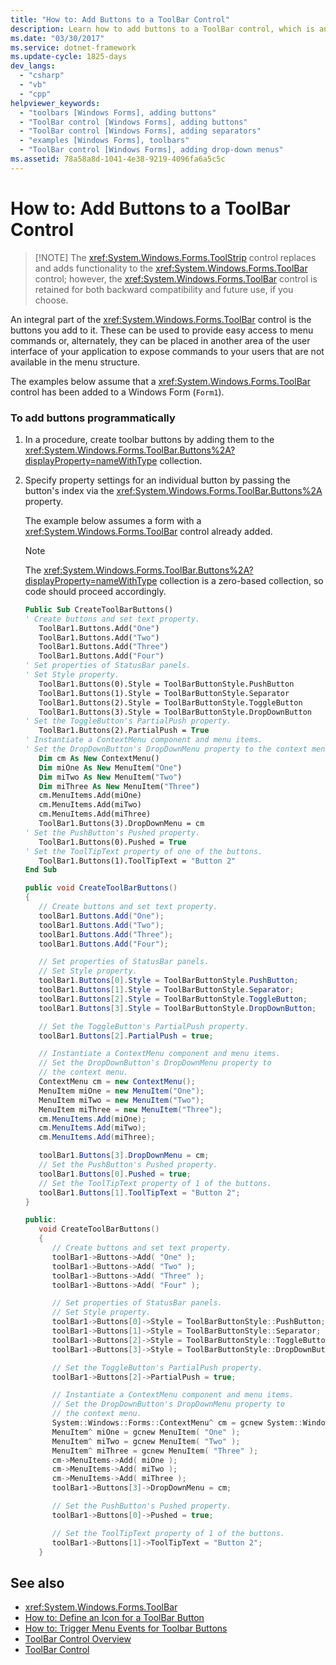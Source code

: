 ```yaml
---
title: "How to: Add Buttons to a ToolBar Control"
description: Learn how to add buttons to a ToolBar control, which is an integral part of the using the ToolBar control.
ms.date: "03/30/2017"
ms.service: dotnet-framework
ms.update-cycle: 1825-days
dev_langs:
  - "csharp"
  - "vb"
  - "cpp"
helpviewer_keywords:
  - "toolbars [Windows Forms], adding buttons"
  - "ToolBar control [Windows Forms], adding buttons"
  - "ToolBar control [Windows Forms], adding separators"
  - "examples [Windows Forms], toolbars"
  - "ToolBar control [Windows Forms], adding drop-down menus"
ms.assetid: 78a58a8d-1041-4e38-9219-4096fa6a5c5c
---
```

# How to: Add Buttons to a ToolBar Control
>
> [!NOTE]
> The <xref:System.Windows.Forms.ToolStrip> control replaces and adds functionality to the <xref:System.Windows.Forms.ToolBar> control; however, the <xref:System.Windows.Forms.ToolBar> control is retained for both backward compatibility and future use, if you choose.

An integral part of the <xref:System.Windows.Forms.ToolBar> control is the buttons you add to it. These can be used to provide easy access to menu commands or, alternately, they can be placed in another area of the user interface of your application to expose commands to your users that are not available in the menu structure.

The examples below assume that a <xref:System.Windows.Forms.ToolBar> control has been added to a Windows Form (`Form1`).

### To add buttons programmatically

1. In a procedure, create toolbar buttons by adding them to the <xref:System.Windows.Forms.ToolBar.Buttons%2A?displayProperty=nameWithType> collection.

2. Specify property settings for an individual button by passing the button's index via the <xref:System.Windows.Forms.ToolBar.Buttons%2A> property.

     The example below assumes a form with a <xref:System.Windows.Forms.ToolBar> control already added.

    > [!NOTE]
    > The <xref:System.Windows.Forms.ToolBar.Buttons%2A?displayProperty=nameWithType> collection is a zero-based collection, so code should proceed accordingly.

    ```vb
    Public Sub CreateToolBarButtons()
    ' Create buttons and set text property.
       ToolBar1.Buttons.Add("One")
       ToolBar1.Buttons.Add("Two")
       ToolBar1.Buttons.Add("Three")
       ToolBar1.Buttons.Add("Four")
    ' Set properties of StatusBar panels.
    ' Set Style property.
       ToolBar1.Buttons(0).Style = ToolBarButtonStyle.PushButton
       ToolBar1.Buttons(1).Style = ToolBarButtonStyle.Separator
       ToolBar1.Buttons(2).Style = ToolBarButtonStyle.ToggleButton
       ToolBar1.Buttons(3).Style = ToolBarButtonStyle.DropDownButton
    ' Set the ToggleButton's PartialPush property.
       ToolBar1.Buttons(2).PartialPush = True
    ' Instantiate a ContextMenu component and menu items.
    ' Set the DropDownButton's DropDownMenu property to the context menu.
       Dim cm As New ContextMenu()
       Dim miOne As New MenuItem("One")
       Dim miTwo As New MenuItem("Two")
       Dim miThree As New MenuItem("Three")
       cm.MenuItems.Add(miOne)
       cm.MenuItems.Add(miTwo)
       cm.MenuItems.Add(miThree)
       ToolBar1.Buttons(3).DropDownMenu = cm
    ' Set the PushButton's Pushed property.
       ToolBar1.Buttons(0).Pushed = True
    ' Set the ToolTipText property of one of the buttons.
       ToolBar1.Buttons(1).ToolTipText = "Button 2"
    End Sub
    ```

    ```csharp
    public void CreateToolBarButtons()
    {
       // Create buttons and set text property.
       toolBar1.Buttons.Add("One");
       toolBar1.Buttons.Add("Two");
       toolBar1.Buttons.Add("Three");
       toolBar1.Buttons.Add("Four");

       // Set properties of StatusBar panels.
       // Set Style property.
       toolBar1.Buttons[0].Style = ToolBarButtonStyle.PushButton;
       toolBar1.Buttons[1].Style = ToolBarButtonStyle.Separator;
       toolBar1.Buttons[2].Style = ToolBarButtonStyle.ToggleButton;
       toolBar1.Buttons[3].Style = ToolBarButtonStyle.DropDownButton;

       // Set the ToggleButton's PartialPush property.
       toolBar1.Buttons[2].PartialPush = true;

       // Instantiate a ContextMenu component and menu items.
       // Set the DropDownButton's DropDownMenu property to
       // the context menu.
       ContextMenu cm = new ContextMenu();
       MenuItem miOne = new MenuItem("One");
       MenuItem miTwo = new MenuItem("Two");
       MenuItem miThree = new MenuItem("Three");
       cm.MenuItems.Add(miOne);
       cm.MenuItems.Add(miTwo);
       cm.MenuItems.Add(miThree);

       toolBar1.Buttons[3].DropDownMenu = cm;
       // Set the PushButton's Pushed property.
       toolBar1.Buttons[0].Pushed = true;
       // Set the ToolTipText property of 1 of the buttons.
       toolBar1.Buttons[1].ToolTipText = "Button 2";
    }
    ```

    ```cpp
    public:
       void CreateToolBarButtons()
       {
          // Create buttons and set text property.
          toolBar1->Buttons->Add( "One" );
          toolBar1->Buttons->Add( "Two" );
          toolBar1->Buttons->Add( "Three" );
          toolBar1->Buttons->Add( "Four" );

          // Set properties of StatusBar panels.
          // Set Style property.
          toolBar1->Buttons[0]->Style = ToolBarButtonStyle::PushButton;
          toolBar1->Buttons[1]->Style = ToolBarButtonStyle::Separator;
          toolBar1->Buttons[2]->Style = ToolBarButtonStyle::ToggleButton;
          toolBar1->Buttons[3]->Style = ToolBarButtonStyle::DropDownButton;

          // Set the ToggleButton's PartialPush property.
          toolBar1->Buttons[2]->PartialPush = true;

          // Instantiate a ContextMenu component and menu items.
          // Set the DropDownButton's DropDownMenu property to
          // the context menu.
          System::Windows::Forms::ContextMenu^ cm = gcnew System::Windows::Forms::ContextMenu;
          MenuItem^ miOne = gcnew MenuItem( "One" );
          MenuItem^ miTwo = gcnew MenuItem( "Two" );
          MenuItem^ miThree = gcnew MenuItem( "Three" );
          cm->MenuItems->Add( miOne );
          cm->MenuItems->Add( miTwo );
          cm->MenuItems->Add( miThree );
          toolBar1->Buttons[3]->DropDownMenu = cm;

          // Set the PushButton's Pushed property.
          toolBar1->Buttons[0]->Pushed = true;

          // Set the ToolTipText property of 1 of the buttons.
          toolBar1->Buttons[1]->ToolTipText = "Button 2";
       }
    ```

## See also

- <xref:System.Windows.Forms.ToolBar>
- [How to: Define an Icon for a ToolBar Button](how-to-define-an-icon-for-a-toolbar-button.md)
- [How to: Trigger Menu Events for Toolbar Buttons](how-to-trigger-menu-events-for-toolbar-buttons.md)
- [ToolBar Control Overview](toolbar-control-overview-windows-forms.md)
- [ToolBar Control](toolbar-control-windows-forms.md)
